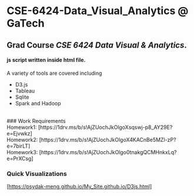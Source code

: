 # CSE-6424-Data_Visual_Analytics  @ GaTech
## Grad Course ***CSE 6424 Data Visual & Analytics***. 
#### js script written inside html file.
A variety of tools are covered including 
* D3.js
* Tableau
* Sqlite
* Spark and Hadoop
<br/>
### Work Requirements
<br/> Homework1: [https://1drv.ms/b/s!AjZUochJkOlgoXsqswj-p8_AY29E?e=Ejvwkz]
<br/> Homework2: [https://1drv.ms/b/s!AjZUochJkOlgoX4KACnBe5MZl-zP?e=7birLT]
<br/> Homework3: [https://1drv.ms/b/s!AjZUochJkOlgo0tnakgQCMHnkxLq?e=PrXCsg]

### Quick Visualizations
[https://psydak-meng.github.io/My_Site.github.io/D3js.html]
